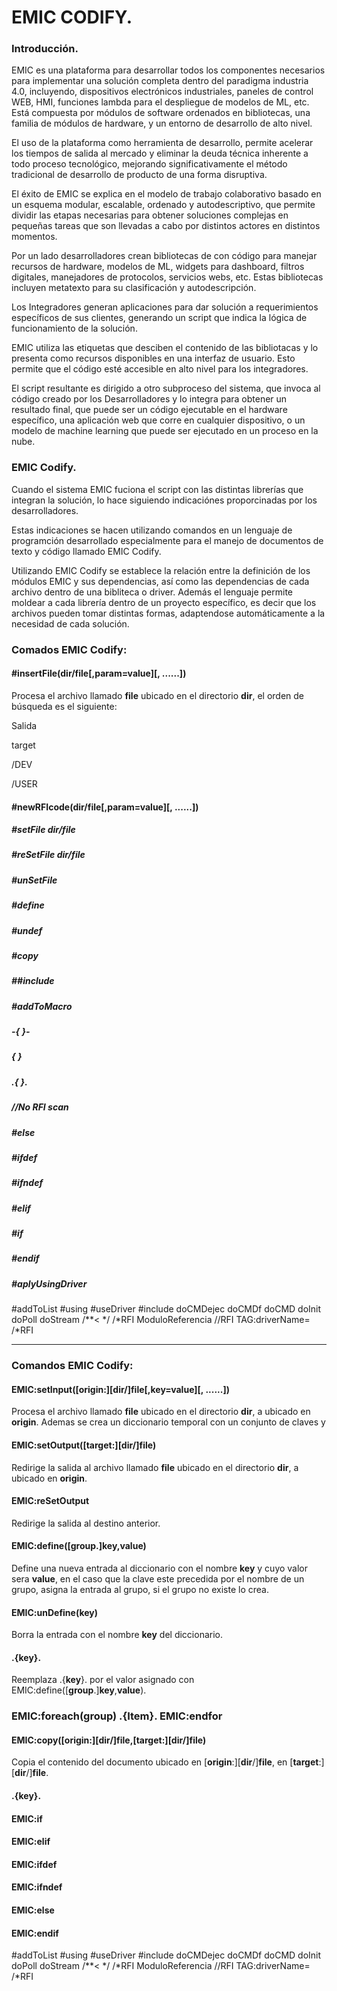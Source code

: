 
# EMIC CODIFY.

### Introducción.

EMIC es una plataforma para desarrollar todos los componentes necesarios para implementar una solución completa dentro del paradigma industria 4.0, incluyendo, dispositivos electrónicos industriales, paneles de control WEB, HMI, funciones lambda para el despliegue de modelos de ML, etc. Está compuesta por módulos de software ordenados en bibliotecas, una familia de módulos de hardware, y un entorno de desarrollo de alto nivel.

El uso de la plataforma como herramienta de desarrollo, permite acelerar los tiempos de salida al mercado y eliminar la deuda técnica inherente a todo proceso tecnológico, mejorando significativamente el método tradicional de desarrollo de producto de una forma disruptiva.

El éxito de EMIC se explica en el modelo de trabajo colaborativo basado en un esquema modular, escalable, ordenado y autodescriptivo, que permite dividir las etapas necesarias para obtener soluciones complejas en pequeñas tareas que son llevadas a cabo por distintos actores en distintos momentos. 

Por un lado desarrolladores crean bibliotecas de con código para manejar recursos de hardware, modelos de ML, widgets para dashboard, filtros digitales, manejadores de protocolos, servicios webs, etc. Estas bibliotecas incluyen metatexto para su clasificación y autodescripción.

Los Integradores generan aplicaciones para dar solución a requerimientos específicos de sus clientes, generando un script que indica la lógica de funcionamiento de la solución. 

EMIC utiliza las etiquetas que desciben el contenido de las bibliotacas y lo presenta como recursos disponibles en una interfaz de usuario. Esto permite que el código esté accesible en alto nivel para los integradores.


El script resultante es dirigido a otro subproceso del sistema, que invoca al código creado por los Desarrolladores y lo integra para obtener un resultado final, que puede ser un código ejecutable en el hardware específico, una aplicación web que corre en cualquier dispositivo, o un modelo de machine learning que puede ser ejecutado en un proceso en la nube.


### EMIC Codify.

Cuando el sistema EMIC fuciona el script con las distintas librerías que integran la solución, lo hace siguiendo indicaciónes proporcinadas por los desarrolladores.

Estas indicaciones se hacen utilizando comandos en un lenguaje de programción desarrollado especialmente para el manejo de documentos de texto y código llamado EMIC Codify.

Utilizando EMIC Codify se establece la relación entre la definición de los módulos EMIC y sus dependencias, así como las dependencias de cada archivo dentro de una bibliteca o driver. Además el lenguaje permite moldear a cada librería dentro de un proyecto específico, es decir que los archivos pueden tomar distintas formas, adaptendose automáticamente a la necesidad de cada solución.

### Comados EMIC Codify:

#### #insertFile(**dir**/**file**[,param=value][, ......])

Procesa el archivo llamado **file** ubicado en el directorio **dir**, el orden de búsqueda es el siguiente:

Salida

target

/DEV

/USER


#### #newRFIcode(dir/file[,param=value][, ......])
##### #setFile dir/file
##### #reSetFile dir/file
##### #unSetFile
##### #define
##### #undef
##### #copy
##### ##include
##### #addToMacro
##### -{  }-
##### _{  }_
##### .{  }.
##### //No RFI scan   
##### #else
##### #ifdef
##### #ifndef
##### #elif
##### 
##### #if
##### #endif
##### 
##### #aplyUsingDriver



  
#addToList
#using
#useDriver
#include
doCMDejec
doCMDf
doCMD
doInit
doPoll
doStream
/**<   */
/*RFI ModuloReferencia
//RFI TAG:driverName=
/*RFI


-------------------------------------------------------------



### Comandos EMIC Codify:

#### EMIC:setInput([**origin**:][**dir**/]**file**[,**key**=**value**][, ......])

Procesa el archivo llamado **file** ubicado en el directorio **dir**, a ubicado en **origin**. Ademas se crea un diccionario temporal con un conjunto de claves y 

#### EMIC:setOutput([**target**:][**dir**/]**file**)

Redirige la salida al archivo llamado **file** ubicado en el directorio **dir**, a ubicado en **origin**.

#### EMIC:reSetOutput

Redirige la salida al destino anterior.

#### EMIC:define([**group**.]**key**,**value**)

Define una nueva entrada al diccionario con el nombre **key** y cuyo valor sera **value**, en el caso que la clave este precedida por el nombre de un grupo, asigna la entrada al grupo, si el grupo no existe lo crea.

#### EMIC:unDefine(**key**)

Borra la entrada con el nombre **key** del diccionario.

#### .{**key**}.

Reemplaza .{**key**}. por el valor asignado con EMIC:define([**group**.]**key**,**value**).

### EMIC:foreach(**group**)    .{Item}.     EMIC:endfor



#### EMIC:copy([**origin**:][**dir**/]**file**,[**target**:][**dir**/]**file**)

Copia el contenido del documento ubicado en [**origin**:][**dir**/]**file**, en [**target**:][**dir**/]**file**.

#### .{**key**}.

#### EMIC:if
#### EMIC:elif
#### EMIC:ifdef
#### EMIC:ifndef
#### EMIC:else
#### EMIC:endif




  
#addToList
#using
#useDriver
#include
doCMDejec
doCMDf
doCMD
doInit
doPoll
doStream
/**<   */
/*RFI ModuloReferencia
//RFI TAG:driverName=
/*RFI